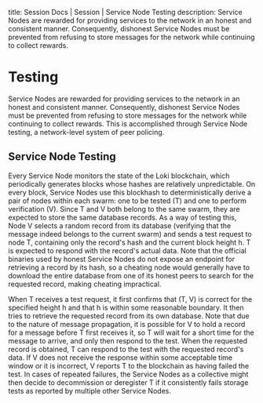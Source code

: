 title: Session Docs | Session | Service Node Testing
description: Service Nodes are rewarded for providing services to the network in an honest and consistent manner. Consequently, dishonest Service Nodes must be prevented from refusing to store messages for the network while continuing to collect rewards.

# Testing

Service Nodes are rewarded for providing services to the network in an honest and consistent manner. Consequently, dishonest Service Nodes must be prevented from refusing to store messages for the network while continuing to collect rewards. This is accomplished through Service Node testing, a network-level system of peer policing.

## Service Node Testing 

Every Service Node monitors the state of the Loki blockchain, which periodically generates blocks whose hashes are relatively unpredictable. On every block, Service Nodes use this blockhash to deterministically derive a pair of nodes within each swarm: one to be tested (T) and one to perform verification (V). Since T and V both belong to the same swarm, they are expected to store the same database records. As a way of testing this, Node V selects a random record from its database (verifying that the message indeed belongs to the current swarm) and sends a test request to node T, containing only the record's hash and the current block height h. T is expected to respond with the record's actual data. Note that the official binaries used by honest Service Nodes do not expose an endpoint for retrieving a record by its hash, so a cheating node would generally have to download the entire database from one of its honest peers to search for the requested record, making cheating impractical.

When T receives a test request, it first confirms that (T, V) is correct for the specified height h and that h is within some reasonable boundary. It then tries to retrieve the requested record from its own database. Note that due to the nature of message propagation, it is possible for V to hold a record for a message before T first receives it, so T will wait for a short time for the message to arrive, and only then respond to the test. When the requested record is obtained, T can respond to the test with the requested record's data. If V does not receive the response within some acceptable time window or it is incorrect, V reports T to the blockchain as having failed the test. In cases of repeated failures, the Service Nodes as a collective might then decide to decommission or deregister T if it consistently fails storage tests as reported by multiple other Service Nodes.

